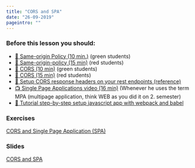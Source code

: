 ```yaml
---
title: "CORS and SPA"
date: "26-09-2019"
pageintro: ""
---
```

         
### Before this lesson you should:
- [:book: Same-origin Policy (10 min.)](https://en.wikipedia.org/wiki/Same-origin_policy) (green students)
- [:book: Same-origin-policy (15 min)](https://developer.mozilla.org/en-US/docs/Web/Security/Same-origin_policy) (red students)
- [:book: CORS (10 min)](https://en.wikipedia.org/wiki/Cross-origin_resource_sharing) (green students)
- [:book: CORS (15 min)](https://developer.mozilla.org/en-US/docs/Web/HTTP/CORS) (red students)
- [:book: Setup CORS response headers on your rest endpoints (reference)](https://github.com/Dat3SemStartCode/scripts_unrelated/blob/master/cors.md)
- [:tv: Single Page Applications video (16 min)](https://www.youtube.com/watch?v=F_BYg2QGsC0) (Whenever he uses the term MPA (multipage application, think WEB as you did it on 2. semester)
- [:book: Tutorial step-by-step setup javascript app with webpack and babel](http://ccoenraets.github.io/es6-tutorial/setup-babel/)

### Exercises
[CORS and Single Page Application (SPA)](https://docs.google.com/document/d/1fqWz2euCYbUoVDf6kzj8pnW5ktalJAzuqWCfFGdwrmI/edit?usp=sharing)
          
### Slides
[CORS and SPA](https://docs.google.com/presentation/d/1bcNeHbANgpslSuwXG4pz9DbLY9jb8vWxnt2hf2131vU/edit?usp=sharing)